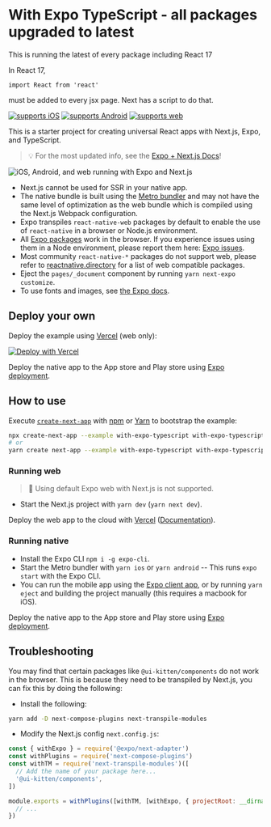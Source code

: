 # With Expo TypeScript - all packages upgraded to latest

This is running the latest of every package including React 17

In React 17, 

```import React from 'react'```

 must be added to every jsx page.  Next has a script to do that. 

[![supports iOS](https://img.shields.io/badge/iOS-4630EB.svg?style=flat-square&logo=APPLE&labelColor=999999&logoColor=fff)](https://itunes.apple.com/app/apple-store/id982107779)
[![supports Android](https://img.shields.io/badge/Android-4630EB.svg?style=flat-square&logo=ANDROID&labelColor=A4C639&logoColor=fff)](https://play.google.com/store/apps/details?id=host.exp.exponent&referrer=www)
[![supports web](https://img.shields.io/badge/web-4630EB.svg?style=flat-square&logo=GOOGLE-CHROME&labelColor=4285F4&logoColor=fff)](https://docs.expo.io/workflow/web/)

This is a starter project for creating universal React apps with Next.js, Expo, and TypeScript.

> 💡 For the most updated info, see the [Expo + Next.js Docs](https://docs.expo.io/guides/using-nextjs/)!

![iOS, Android, and web running with Expo and Next.js](./public/demo.png)

- Next.js cannot be used for SSR in your native app.
- The native bundle is built using the [Metro bundler](https://facebook.github.io/metro/) and may not have the same level of optimization as the web bundle which is compiled using the Next.js Webpack configuration.
- Expo transpiles `react-native-web` packages by default to enable the use of `react-native` in a browser or Node.js environment.
- All [Expo packages](https://docs.expo.io/versions/latest/) work in the browser. If you experience issues using them in a Node environment, please report them here: [Expo issues](https://github.com/expo/expo/issues).
- Most community `react-native-*` packages do not support web, please refer to [reactnative.directory](https://reactnative.directory/?web=true) for a list of web compatible packages.
- Eject the `pages/_document` component by running `yarn next-expo customize`.
- To use fonts and images, see [the Expo docs](https://docs.expo.io/guides/using-nextjs/#image-support).

## Deploy your own

Deploy the example using [Vercel](https://vercel.com?utm_source=github&utm_medium=readme&utm_campaign=next-example) (web only):

[![Deploy with Vercel](https://vercel.com/button)](https://vercel.com/new/git/external?repository-url=https://github.com/vercel/next.js/tree/canary/examples/with-expo&project-name=with-expo&repository-name=with-expo)

Deploy the native app to the App store and Play store using [Expo deployment](https://docs.expo.io/distribution/app-stores/).

## How to use

Execute [`create-next-app`](https://github.com/vercel/next.js/tree/canary/packages/create-next-app) with [npm](https://docs.npmjs.com/cli/init) or [Yarn](https://yarnpkg.com/lang/en/docs/cli/create/) to bootstrap the example:

```bash
npx create-next-app --example with-expo-typescript with-expo-typescript-app
# or
yarn create next-app --example with-expo-typescript with-expo-typescript-app
```

### Running web

> 🚨 Using default Expo web with Next.js is not supported.

- Start the Next.js project with `yarn dev` (`yarn next dev`).

Deploy the web app to the cloud with [Vercel](https://vercel.com/new?utm_source=github&utm_medium=readme&utm_campaign=next-example) ([Documentation](https://nextjs.org/docs/deployment)).

### Running native

- Install the Expo CLI `npm i -g expo-cli`.
- Start the Metro bundler with `yarn ios` or `yarn android` -- This runs `expo start` with the Expo CLI.
- You can run the mobile app using the [Expo client app](https://expo.io/tools), or by running `yarn eject` and building the project manually (this requires a macbook for iOS).

Deploy the native app to the App store and Play store using [Expo deployment](https://docs.expo.io/distribution/app-stores/).

## Troubleshooting

You may find that certain packages like `@ui-kitten/components` do not work in the browser. This is because they need to be transpiled by Next.js, you can fix this by doing the following:

- Install the following:

```sh
yarn add -D next-compose-plugins next-transpile-modules
```

- Modify the Next.js config `next.config.js`:

```js
const { withExpo } = require('@expo/next-adapter')
const withPlugins = require('next-compose-plugins')
const withTM = require('next-transpile-modules')([
  // Add the name of your package here...
  '@ui-kitten/components',
])

module.exports = withPlugins([withTM, [withExpo, { projectRoot: __dirname }]], {
  // ...
})
```
